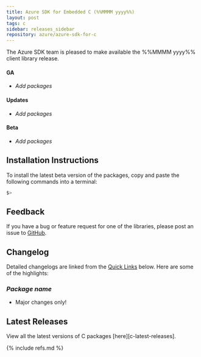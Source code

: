 ```yaml
---
title: Azure SDK for Embedded C (%%MMMM yyyy%%)
layout: post
tags: c
sidebar: releases_sidebar
repository: azure/azure-sdk-for-c
---
```


The Azure SDK team is pleased to make available the %%MMMM yyyy%% client library release.

#### GA

- _Add packages_

#### Updates

- _Add packages_

#### Beta

- _Add packages_

## Installation Instructions

To install the latest beta version of the packages, copy and paste the following commands into a terminal:

```bash
$> 
```

## Feedback

If you have a bug or feature request for one of the libraries, please post an issue to [GitHub](https://github.com/azure/azure-sdk-for-c/issues).

## Changelog

Detailed changelogs are linked from the [Quick Links](#quick-links) below. Here are some of the highlights:

### _Package name_

- Major changes only!

## Latest Releases

View all the latest versions of C packages [here][c-latest-releases].

{% include refs.md %}
